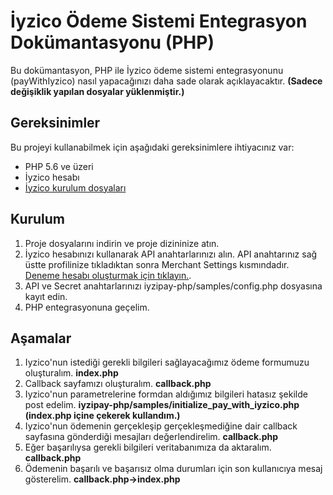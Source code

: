# İyzico Ödeme Sistemi Entegrasyon Dokümantasyonu (PHP)
Bu dokümantasyon, PHP ile İyzico ödeme sistemi entegrasyonunu (payWithIyzico) nasıl yapacağınızı daha sade olarak açıklayacaktır. **(Sadece değişiklik yapılan dosyalar yüklenmiştir.)** 

## Gereksinimler

Bu projeyi kullanabilmek için aşağıdaki gereksinimlere ihtiyacınız var:
- PHP 5.6 ve üzeri
- İyzico hesabı
- [İyzico kurulum dosyaları](https://github.com/iyzico/iyzipay-php/releases)

## Kurulum

1. Proje dosyalarını indirin ve proje dizininize atın.
2. İyzico hesabınızı kullanarak API anahtarlarınızı alın. API anahtarınız sağ üstte profilinize tıkladıktan sonra Merchant Settings kısmındadır. [Deneme hesabı oluşturmak için tıklayın.](https://sandbox-merchant.iyzipay.com/auth/register).
3. API ve Secret anahtarlarınızı iyzipay-php/samples/config.php dosyasına kayıt edin.
4. PHP entegrasyonuna geçelim.


## Aşamalar

1. Iyzico'nun istediği gerekli bilgileri sağlayacağımız ödeme formumuzu oluşturalım. **index.php**
2. Callback sayfamızı oluşturalım. **callback.php**
3. Iyzico'nun parametrelerine formdan aldığımız bilgileri hatasız şekilde post edelim. **iyzipay-php/samples/initialize_pay_with_iyzico.php (index.php içine çekerek kullandım.)**
4. Iyzico'nun ödemenin gerçekleşip gerçekleşmediğine dair callback sayfasına gönderdiği mesajları değerlendirelim. **callback.php**
5. Eğer başarılıysa gerekli bilgileri veritabanımıza da aktaralım. **callback.php**
6. Ödemenin başarılı ve başarısız olma durumları için son kullanıcıya mesaj gösterelim. **callback.php->index.php**


